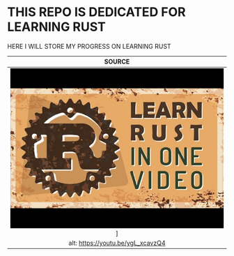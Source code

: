 #  THIS REPO IS DEDICATED FOR LEARNING RUST

HERE I WILL STORE MY PROGRESS ON LEARNING RUST

|  SOURCE   |
| :-: |
|  [![](https://github.com/KahtKahyo/LearningRust/blob/main/sddefault.jpg)](https://youtu.be/ygL_xcavzQ4)] |
| alt: https://youtu.be/ygL_xcavzQ4 |
